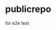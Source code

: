 # publicrepo
for e2e test



















































































































































































































































































































































































































































































































